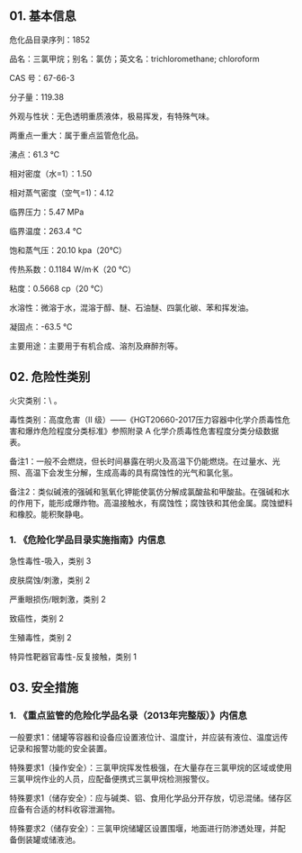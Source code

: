 ## 01. 基本信息

危化品目录序列：1852

品名：三氯甲烷；别名：氯仿；英文名：trichloromethane; chloroform

CAS 号：67-66-3

分子量：119.38

外观与性状：无色透明重质液体，极易挥发，有特殊气味。  

两重点一重大：属于重点监管危化品。

沸点：61.3 ℃

相对密度（水=1）：1.50

相对蒸气密度（空气=1)：4.12

临界压力：5.47 MPa

临界温度：263.4 ℃

饱和蒸气压：20.10 kpa（20℃）

传热系数：0.1184 W/m·K（20 ℃）

粘度：0.5668 cp（20 ℃）

水溶性：微溶于水，混溶于醇、醚、石油醚、四氯化碳、苯和挥发油。

凝固点：-63.5 ℃

主要用途：主要用于有机合成、溶剂及麻醉剂等。

## 02. 危险性类别

火灾类别：\ 。

毒性类别：高度危害（II  级）——《HGT20660-2017压力容器中化学介质毒性危害和爆炸危险程度分类标准》参照附录 A 化学介质毒性危害程度分类分级数据表。
 
备注1：一般不会燃烧，但长时间暴露在明火及高温下仍能燃烧。在过量水、光照、高温下会发生分解，生成高毒的具有腐蚀性的光气和氯化氢。

备注2：类似碱液的强碱和氢氧化钾能使氯仿分解成氯酸盐和甲酸盐。在强碱和水的作用下，能形成爆炸物。高温接触水，有腐蚀性；腐蚀铁和其他金属。腐蚀塑料和橡胶。能积聚静电。

### 1. 《危险化学品目录实施指南》内信息

急性毒性-吸入，类别 3

皮肤腐蚀/刺激，类别 2

严重眼损伤/眼刺激，类别 2

致癌性，类别 2

生殖毒性，类别 2

特异性靶器官毒性-反复接触，类别 1

## 03. 安全措施

### 1. 《重点监管的危险化学品名录（2013年完整版）》内信息

一般要求1：储罐等容器和设备应设置液位计、温度计，并应装有液位、温度远传记录和报警功能的安全装置。

特殊要求1（操作安全）：三氯甲烷挥发性极强，在大量存在三氯甲烷的区域或使用三氯甲烷作业的人员，应配备便携式三氯甲烷检测报警仪。

特殊要求1（储存安全）：应与碱类、铝、食用化学品分开存放，切忌混储。储存区应备有合适的材料收容泄漏物。

特殊要求2（储存安全）：三氯甲烷储罐区设置围堰，地面进行防渗透处理，并配备倒装罐或储液池。


